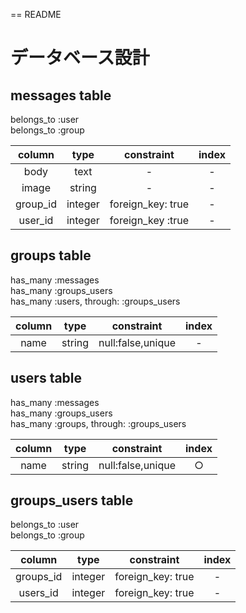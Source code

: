 == README

# データベース設計  
## messages table  
belongs_to :user  
belongs_to :group  

|column|type|constraint|index|
|:---:|:---:|:---:|:---:|
|body|text|-|-|
|image|string|-|-|
|group_id|integer|foreign_key: true|-|
|user_id|integer|foreign_key :true|-|

## groups table  
has_many :messages  
has_many :groups_users  
has_many :users, through: :groups_users  

|column|type|constraint|index|
|:---:|:---:|:---:|:---:|
|name|string|null:false,unique|-|

## users table  
has_many :messages  
has_many :groups_users  
has_many :groups, through: :groups_users  

|column|type|constraint|index|
|:---:|:---:|:---:|:---:|
|name|string|null:false,unique|○|

## groups_users table  
belongs_to :user  
belongs_to :group  

|column|type|constraint|index|
|:---:|:---:|:---:|:---:|
|groups_id|integer|foreign_key: true|-|
|users_id|integer|foreign_key: true|-|

